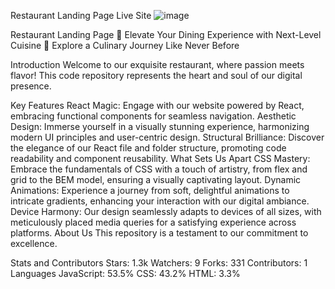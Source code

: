 Restaurant Landing Page
Live Site
![image](https://github.com/Ammaar19/Restraunt_Well/assets/117352598/145d654d-6e5d-46e1-ba97-324515116585)

Restaurant Landing Page
🌟 Elevate Your Dining Experience with Next-Level Cuisine
🚀 Explore a Culinary Journey Like Never Before

Introduction
Welcome to our exquisite restaurant, where passion meets flavor! This code repository represents the heart and soul of our digital presence.

Key Features
React Magic: Engage with our website powered by React, embracing functional components for seamless navigation.
Aesthetic Design: Immerse yourself in a visually stunning experience, harmonizing modern UI principles and user-centric design.
Structural Brilliance: Discover the elegance of our React file and folder structure, promoting code readability and component reusability.
What Sets Us Apart
CSS Mastery: Embrace the fundamentals of CSS with a touch of artistry, from flex and grid to the BEM model, ensuring a visually captivating layout.
Dynamic Animations: Experience a journey from soft, delightful animations to intricate gradients, enhancing your interaction with our digital ambiance.
Device Harmony: Our design seamlessly adapts to devices of all sizes, with meticulously placed media queries for a satisfying experience across platforms.
About Us
This repository is a testament to our commitment to excellence. 

Stats and Contributors
Stars: 1.3k
Watchers: 9
Forks: 331
Contributors: 1
Languages
JavaScript: 53.5%
CSS: 43.2%
HTML: 3.3%
